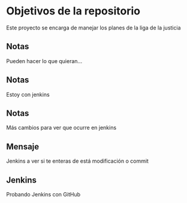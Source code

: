 # Objetivos de la repositorio

Este proyecto se encarga de manejar los planes de la liga de la justicia


## Notas
Pueden hacer lo que quieran...

## Notas
Estoy con jenkins

## Notas
Más cambios para ver que ocurre en jenkins

## Mensaje
Jenkins a ver si te enteras de está modificación o commit

## Jenkins
Probando Jenkins con GitHub